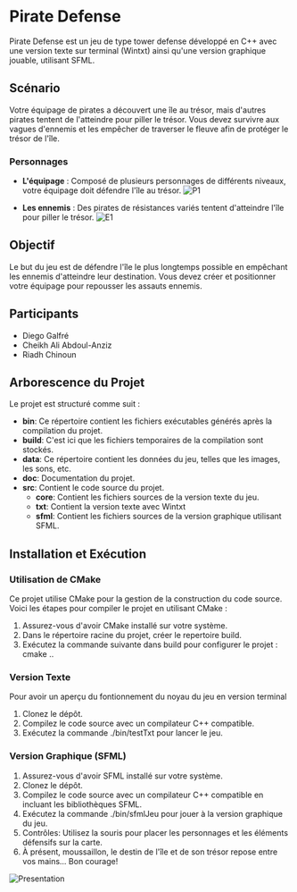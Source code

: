 # Pirate Defense

Pirate Defense est un jeu de type tower defense développé en C++ avec une version texte sur terminal (Wintxt) ainsi qu'une version graphique jouable, utilisant SFML.

## Scénario

Votre équipage de pirates a découvert une île au trésor, mais d'autres pirates tentent de l'atteindre pour piller le trésor. Vous devez survivre aux vagues d'ennemis et les empêcher de traverser le fleuve afin de protéger le trésor de l'île.

### Personnages

- **L'équipage** : Composé de plusieurs personnages de différents niveaux, votre équipage doit défendre l'île au trésor.
![P1](https://forge.univ-lyon1.fr/p2205540/projetjeu/-/raw/main/data/Equipage1.gif?ref_type=heads)
  
- **Les ennemis** : Des pirates de résistances variés tentent d'atteindre l'île pour piller le trésor.
![E1](https://forge.univ-lyon1.fr/p2205540/projetjeu/-/raw/main/data/PersoEnnemi.gif?ref_type=heads)


## Objectif

Le but du jeu est de défendre l'île le plus longtemps possible en empêchant les ennemis d'atteindre leur destination. Vous devez créer et positionner votre équipage pour repousser les assauts ennemis.

## Participants

- Diego Galfré
- Cheikh Ali Abdoul-Anziz
- Riadh Chinoun


## Arborescence du Projet

Le projet est structuré comme suit :

- **bin**: Ce répertoire contient les fichiers exécutables générés après la compilation du projet.
- **build**: C'est ici que les fichiers temporaires de la compilation sont stockés.
- **data**: Ce répertoire contient les données du jeu, telles que les images, les sons, etc.
- **doc**: Documentation du projet.
- **src**: Contient le code source du projet.
  - **core**: Contient les fichiers sources de la version texte du jeu.
  - **txt**: Contient la version texte avec Wintxt
  - **sfml**: Contient les fichiers sources de la version graphique utilisant SFML.

## Installation et Exécution

### Utilisation de CMake

Ce projet utilise CMake pour la gestion de la construction du code source. Voici les étapes pour compiler le projet en utilisant CMake :

1. Assurez-vous d'avoir CMake installé sur votre système.
2. Dans le répertoire racine du projet, créer le repertoire build.
3. Exécutez la commande suivante dans build pour configurer le projet : cmake ..

### Version Texte
Pour avoir un aperçu du fontionnement du noyau du jeu en version terminal
1. Clonez le dépôt.
2. Compilez le code source avec un compilateur C++ compatible.
3. Exécutez la commande ./bin/testTxt pour lancer le jeu.

### Version Graphique (SFML)

1. Assurez-vous d'avoir SFML installé sur votre système.
2. Clonez le dépôt.
3. Compilez le code source avec un compilateur C++ compatible en incluant les bibliothèques SFML.
4. Exécutez la commande ./bin/sfmlJeu pour jouer à la version graphique du jeu.
5. Contrôles: Utilisez la souris pour placer les personnages et les éléments défensifs sur la carte.
6. À présent, moussaillon, le destin de l'île et de son trésor repose entre vos mains... Bon courage!


![Presentation](https://forge.univ-lyon1.fr/p2205540/projetjeu/-/raw/main/data/HomePirate.png?ref_type=heads)
